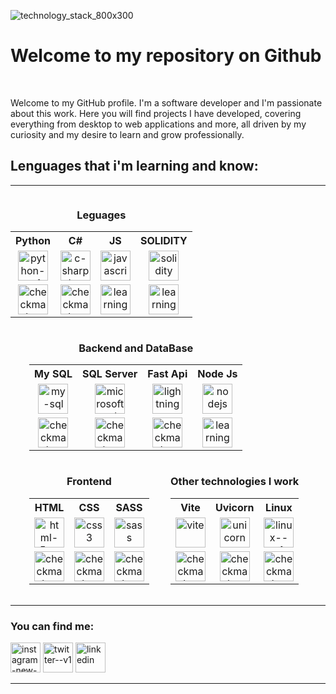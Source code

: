 <!DOCTYPE html>
![technology_stack_800x300](https://github.com/liskoo1/liskoo1/assets/106185848/3a2bdb15-0101-4254-831e-42b94bc77c53)
<h1><b>Welcome to my repository on Github</b></h1>
<br>
<p width="500">Welcome to my GitHub profile. I'm a software developer and I'm passionate about this work. Here you will find projects I have developed, covering everything
     from desktop to web applications and more, all driven by my curiosity and my desire to learn and grow professionally.</p>
<h2> Lenguages that i'm learning and know:</h2>
<hr>
<div style="display: inline-block;">
    <h3 style="text-align: center;">Leguages</h3>
    <table style="text-align:center">
        <tr>
            <th>Python</th>
            <th>C#</th>
            <th>JS</th>
            <th>SOLIDITY</th>
        </tr>
        <tr>
            <td><img width="48" height="48" src="https://img.icons8.com/color/48/python--v1.png" alt="python--v1"/></td>
            <td><img width="48" height="48" src="https://img.icons8.com/nolan/64/c-sharp-logo.png" alt="c-sharp-logo"/></td>
            <td><img width="48" height="48" src="https://img.icons8.com/color/48/javascript--v1.png" alt="javascript--v1"/></td>
            <td><img width="48" height="48" src="https://img.icons8.com/color-glass/48/solidity.png" alt="solidity"/></td>
        </tr>
        <tr>
            <td><img width="48" height="48" src="https://img.icons8.com/clouds/48/checkmark--v1.png" alt="checkmark--v1"/></td>
            <td><img width="48" height="48" src="https://img.icons8.com/clouds/48/checkmark--v1.png" alt="checkmark--v1"/></td>
            <td><img width="48" height="48" src="https://img.icons8.com/clouds/100/learning.png" alt="learning"/></td>
            <td><img width="48" height="48" src="https://img.icons8.com/clouds/100/learning.png" alt="learning"/></td>
        </tr>
    </table>   
</div>
<div style="display: inline-block; margin-left: 30px;">
    <h3 style="text-align: center;">Backend and DataBase</h3>
    <table style="text-align:center; align-item:center" >
        <tr>
            <th>My SQL</th>
            <th>SQL Server</th>
            <th>Fast Api</th>
            <th>Node Js</th>
        </tr>
        <tr>
            <td><img width="48" height="48" src="https://img.icons8.com/fluency/48/my-sql.png" alt="my-sql"/></td>
            <td><img width="48" height="48" src="https://img.icons8.com/color/48/microsoft-sql-server.png" alt="microsoft-sql-server"/></td>
            <td><img width="48" height="48" src="https://img.icons8.com/ios/50/000000/lightning-bolt--v1.png" alt="lightning-bolt--v1"/></td>
            <td><img width="48" height="48" src="https://img.icons8.com/color/48/nodejs.png" alt="nodejs"/></td>
        </tr>
        <tr>
            <td><img width="48" height="48" src="https://img.icons8.com/clouds/48/checkmark--v1.png" alt="checkmark--v1"/></td>
            <td><img width="48" height="48" src="https://img.icons8.com/clouds/48/checkmark--v1.png" alt="checkmark--v1"/></td>
            <td><img width="48" height="48" src="https://img.icons8.com/clouds/48/checkmark--v1.png" alt="checkmark--v1"/></td>            
            <td><img width="48" height="48" src="https://img.icons8.com/clouds/100/learning.png" alt="learning" /></td>
        </tr>
    </table>  
</div>
<div style="display: inline-block; margin-left: 30px;">
<h3 style="text-align: center;">Frontend</h3>
<table style="text-align:center">
    <tr>
        <th>HTML</th>
        <th>CSS</th>
        <th>SASS</th>
    </tr>
    <tr>
        <td><img  width="48" height="48" src="https://img.icons8.com/color/48/html-5--v1.png" alt="html-5--v1"/></td>
        <td><img width="48" height="48" src="https://img.icons8.com/color/48/css3.png" alt="css3"/></td>
        <td><img width="48" height="48" src="https://img.icons8.com/color/48/sass.png" alt="sass"/></td>
    </tr>
    <tr>
        <td><img width="48" height="48" src="https://img.icons8.com/clouds/48/checkmark--v1.png" alt="checkmark--v1"/></td>
        <td><img width="48" height="48" src="https://img.icons8.com/clouds/48/checkmark--v1.png" alt="checkmark--v1"/></td>
        <td><img width="48" height="48" src="https://img.icons8.com/clouds/48/checkmark--v1.png" alt="checkmark--v1"/></td>
    </tr>
</table>    
</div>
<div style="display: inline-block; margin-left: 30px;">
    <h3 style="text-align: center;">Other technologies I work</h3>
    <table style="text-align:center">
        <tr>
            <th>Vite</th>
            <th>Uvicorn</th>
            <th>Linux</th>
        </tr>
        <tr>
            <td><img width="48" height="48" src="https://img.icons8.com/color/48/vite.png" alt="vite"/></td>
            <td><img width="48" height="48" src="https://img.icons8.com/nolan/64/unicorn.png" alt="unicorn"/></td>
            <td><img width="48" height="48" src="https://img.icons8.com/color/48/linux--v1.png" alt="linux--v1"/></td>
        </tr>
        <tr>
            <td><img width="48" height="48" src="https://img.icons8.com/clouds/48/checkmark--v1.png" alt="checkmark--v1"/></td>
            <td><img width="48" height="48" src="https://img.icons8.com/clouds/48/checkmark--v1.png" alt="checkmark--v1"/></td>
            <td><img width="48" height="48" src="https://img.icons8.com/clouds/48/checkmark--v1.png" alt="checkmark--v1"/></td>
        </tr>
    </table>    
    </div>

<hr>
<h3>You can find me:</h3>
<p>
    <a href="https://www.instagram.com/luisrequenamell/" id="instagram"><img width="48" height="48" src="https://img.icons8.com/color/48/instagram-new--v1.png" alt="instagram-new--v1" id="intagram"/></a>
    <a href="https://twitter.com/Liskoo89" id="twetter"><img width="48" height="48" src="https://img.icons8.com/color/48/twitter--v1.png" alt="twitter--v1" id="twetter"/></a>
    <a href="https://www.linkedin.com/in/luis-requena-mellado-b59123265/" id="linke"><img width="48" height="48" src="https://img.icons8.com/fluency/48/linkedin.png" alt="linkedin"/></a>
    </p>
    <hr>
<br>
<p><img src="https://github-readme-stats.vercel.app/api?username=liskoo1" alt=""></p>
   
